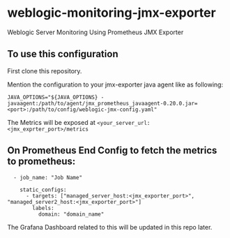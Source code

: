 # weblogic-monitoring-jmx-exporter
Weblogic Server Monitoring Using Prometheus JMX Exporter

## To use this configuration

First clone this repository.

Mention the configuration to your jmx-exporter java agent like as following:

`JAVA_OPTIONS="${JAVA_OPTIONS} -javaagent:/path/to/agent/jmx_prometheus_javaagent-0.20.0.jar=<port>:/path/to/config/weblogic-jmx-config.yaml"`

The Metrics will be exposed at `<your_server_url:<jmx_exprter_port>/metrics`

## On Prometheus End Config to fetch the metrics to prometheus:

```
  - job_name: "Job Name"

    static_configs:
      - targets: ["managed_server_host:<jmx_exporter_port>", "managed_server2_host:<jmx_exporter_port>"]
        labels:
          domain: "domain_name"
```

The Grafana Dashboard related to this will be updated in this repo later.